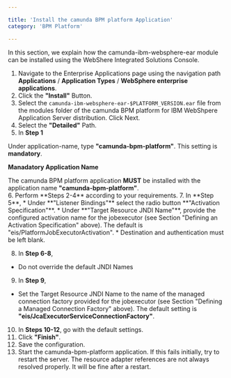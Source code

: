 ```yaml
---

title: 'Install the camunda BPM platform Application'
category: 'BPM Platform'

---
```


In this section, we explain how the camunda-ibm-websphere-ear module can be installed using the WebShere Integrated Solutions Console.

1. Navigate to the Enterprise Applications page using the navigation path **Applications** / **Application Types** / **WebSphere enterprise applications**.
2. Click the **"Install"** Button.
3. Select the <code>camunda-ibm-websphere-ear-$PLATFORM_VERSION.ear</code> file from the modules folder of the camunda BPM platform for IBM WebShpere Application Server distribution. Click Next.
4. Select the **"Detailed"** Path.
5. In **Step 1**

  Under application-name, type **"camunda-bpm-platform"**. This setting is **mandatory**.
  <div class="alert alert-info">
    <p><strong>Manadatory Application Name</strong></p>
    The camunda BPM platform application <strong>MUST</strong> be installed with the application name <strong>"camunda-bpm-platform"</strong>.
  </div>
6. Perform **Steps 2-4** according to your requirements.
7. In **Step 5**,
  * Under **"Listener Bindings"** select the radio button **"Activation Specification"**.
  * Under **"Target Resource JNDI Name"**, provide the configured activation name for the jobexecutor (see Section "Defining an Activation Specification" above). The default is "eis/PlatformJobExecutorActivation".
  * Destination and authentication must be left blank.
  <a href="assets/img/activation.png" target="_blank"><img class="tile" src="assets/img/activation.png" alt=""/></a>

8. In **Step 6-8**,
  * Do not override the default JNDI Names
9. In **Step 9**,
  * Set the Target Resource JNDI Name to the name of the managed connection factory provided for the jobexecutor (see Section "Defining a Managed Connection Factory" above). The default setting is **"eis/JcaExecutorServiceConnectionFactory"**.
  <a href="assets/img/connection-factory.png" target="_blank"><img class="tile" src="assets/img/connection-factory.png" alt=""/></a>
10. In **Steps 10-12**, go with the default settings.
11. Click **"Finish"**.
12. Save the configuration.
13. Start the camunda-bpm-platform application. If this fails initially, try to restart the server. The resource adapter references are not always resolved properly. It will be fine after a restart.